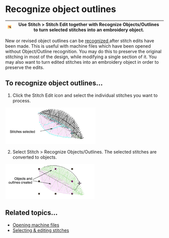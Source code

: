 # Recognize object outlines

| ![StitchEdit00084.png](assets/StitchEdit00084.png) | Use Stitch > Stitch Edit together with Recognize Objects/Outlines to turn selected stitches into an embroidery object. |
| -------------------------------------------------- | ---------------------------------------------------------------------------------------------------------------------- |

New or revised object outlines can be [recognized ](../../glossary/glossary)after stitch edits have been made. This is useful with machine files which have been opened without Object/Outline recognition. You may do this to preserve the original stitching in most of the design, while modifying a single section of it. You may also want to turn edited stitches into an embroidery object in order to preserve the edits.

## To recognize object outlines...

1. Click the Stitch Edit icon and select the individual stitches you want to process.

![ConvertStitchToObject1.png](assets/ConvertStitchToObject1.png)

2. Select Stitch > Recognize Objects/Outlines. The selected stitches are converted to objects.

![ConvertStitchToObject2.png](assets/ConvertStitchToObject2.png)

## Related topics...

- [Opening machine files](../../Production/convert/Opening_machine_files)
- [Selecting & editing stitches](Selecting_editing_stitches)
